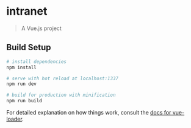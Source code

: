 # intranet

> A Vue.js project

## Build Setup

``` bash
# install dependencies
npm install

# serve with hot reload at localhost:1337
npm run dev

# build for production with minification
npm run build
```

For detailed explanation on how things work, consult the [docs for vue-loader](http://vuejs.github.io/vue-loader).
